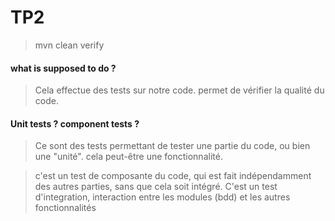 # TP2


>mvn clean verify

#### what is supposed to do ?
> Cela effectue des tests sur notre code. permet de vérifier la qualité du code.

#### Unit tests ? component tests ?

>Ce sont des tests permettant de tester une partie du code, ou bien une "unité". cela peut-être une fonctionnalité.

>c'est un test de composante du code, qui est fait indépendamment des autres parties, sans que cela soit intégré.
>C'est un test d'integration, interaction entre les modules (bdd) et les autres fonctionnalités